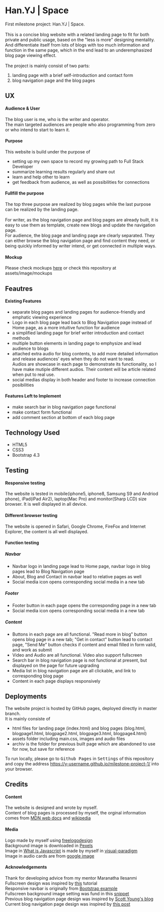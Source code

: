 # Han.YJ | Space
First milestone project: Han.YJ | Space.<br><br>
This is a concise blog website with a related landing page to fit for both private and public usage, based on the "less is more" designing mentality.<br>
And differentiate itself from lots of blogs with too much information and function in the same page, which in the end lead to an underemphasized blog page viewing effect.<br><br>
The project is mainly consist of two parts: 
1. landing page with a brief self-introduction and contact form 
2. blog navigation page and the blog pages

## UX
#### Audience & User
The blog user is me, who is the writer and operator.<br>
The main targeted audiences are people who also programming from zero or who intend to start to learn it.<br>
#### Purpose
This website is build under the purpose of 
- setting up my own space to record my growing path to Full Stack Developer
- summarize learning results regularly and share out
- learn and help other to learn
- get feedback from audience, as well as possibilities for connections <br>

#### Fullfill the purpose
The top three purpose are realized by blog pages while the last purpose can be realized by the landing page.<br><br>
For writer, as the blog navigation page and blog pages are already built, it is easy to use them as template, create new blogs and update the navigation page.<br>
For audience, the blog page and landing page are clearly separated. They can either browse the blog navigation page and find content they need, or being quickly informed by writer intend, or get connected in multiple ways.
#### Mockup
Please check mockups [here](https://github.com/Y-username/milestone-project-1/blob/master/assets/images/mockups) or check this repository at assets/image/mockups

## Feautres
#### Existing Features
- separate blog pages and landing pages for audience-friendly and emphatic viewing experience
- Logo in each blog page lead back to Blog Navigation page instead of Home page, as a more intuitive function for audience
- a simplified landing page for brief writer introduction and contact methods
- multiple button elements in landing page to emphysize and lead audience to blogs
- attached extra audio for blog contents, to add more detailed information and release audiences' eyes when they do not want to read.<br>
Audios are showcase in each page to demonstrate its functionality, so I have make mutiple different audios. Their content will be article related when put to real use.
- social medias display in both header and footer to increase connection posibilities

#### Features Left to Implement
- make search bar in blog navigation page functional
- make contact form functional 
- add comment section at bottom of each blog page

## Technology Used
- HTML5
- CSS3
- Bootstrap 4.3

## Testing
#### Responsive testing
The website is tested in mobile(iphone5, iphone8, Samsung S9 and Andriod phone), iPad(iPad Air2), laptop(Mac Pro) and monitor(Sharp LCD) size browser. It is well displayed in all device.
#### Different browser testing
The website is opened in Safari, Google Chrome, FireFox and Internet Explorer, the content is all well displayed.
#### Function testing
##### Navbar
- Navbar logo in landing page lead to Home page, navbar logo in blog pages lead to Blog Navigation page
- About, Blog and Contact in navbar lead to relative pages as well
- Social media icon opens corresponding social media in a new tab

##### Footer
- Footer button in each page opens the corresponding page in a new tab
- Social media icon opens corresponding social media in a new tab

##### Content
- Buttons in each page are all functional. "Read more in blog" button opens blog page in a new tab; "Get in contact" button lead to contact page, "Send Me" button checks if content and email filled in form valid, and work as submit
- Video and Audio are all functional. Video also support fullscreen
- Search bar in blog navigation page is not functional at present, but displayed on the page for future upgrading
- Media list in blog navigation page are all clickable, and link to corresponding blog page
- Content in each page displays responsively
 

## Deployments
The website project is hosted by GitHub pages, deployed directly in master branch. <br>
It is mainly consiste of 
- html files for landing page (index.html) and blog pages (blog.html, blogpage1.html, blogpage2.html, blogpage3.html, blogpage4.html)
- assets folder including main.css, images and audio files
- archiv is the folder for previous built page which are abandoned to use for now, but save for reference

To run locally, please go to <kbd>Github Pages</kbd> in <kbd>Settings</kbd> of this repository and copy the address https://y-username.github.io/milestone-project-1/ into your browser.<br>

## Credits
#### Content 
The website is designed and wrote by myself.<br>
Content of blog pages is processed by myself, the orginal information comes from [MDN web docs](https://developer.mozilla.org/en-US/) and [wikipedia](https://en.wikipedia.org/wiki/Main_Page)
#### Media
Logo made by myself using [freelogodesign](https://www.freelogodesign.org) <br>
Background image is downloaded in [Pexels](https://www.pexels.com/photo/beach-dawn-dusk-ocean-189349/)<br>
Image in [What is Javascript](https://milestone-project-1-yolanda1999.c9users.io/blogpage3.html) is made by myself in [visual-paradigm](https://online.visual-paradigm.com/)<br>
Image in audio cards are from [google image](https://www.google.de/imghp?hl=en&tab=ri)
#### Acknowledgements
Thank for developing advice from my mentor Maranatha Ilesanmi<br>
Fullscreen design was inspired by [this](https://www.youtube.com/watch?v=ZDcMe-uMAXI) tutorial<br>
Responsive navbar is originally from [Bootstrap example](https://getbootstrap.com/docs/4.3/components/navbar/#supported-content)<br>
Fullscreen background image setting was fund in this [snippet](https://css-tricks.com/perfect-full-page-background-image/)<br>
Previous blog navigation page design was inspired by [Scott Young's blog](https://www.scotthyoung.com/blog/articles/)<br>
Current blog navigation page design was inspired by [this post](https://medium.com/refactoring-ui/redesigning-laravel-io-c47ac495dff0)